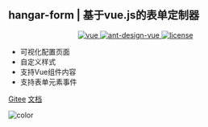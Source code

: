 ## hangar-form | 基于vue.js的表单定制器

<p align="center">
  <a href="https://github.com/vuejs/vue">
    <img src="https://img.shields.io/badge/vue-2.6.10-brightgreen.svg" alt="vue">
  </a>
  <a href="https://github.com/vueComponent/ant-design-vue">
    <img src="https://img.shields.io/badge/Ant%20Design%20Vue-1.7.6-blue" alt="ant-design-vue">
  </a>
  <a href="https://github.com/Houtaroy/k-form-design/blob/master/LICENSE">
    <img src="https://img.shields.io/github/license/mashape/apistatus.svg" alt="license">
  </a>
</p>

- 可视化配置页面
- 自定义样式
- 支持Vue组件内容
- 支持表单元素事件

[Gitee](https://gitee.com/houtaroy/k-form-design)
[文档](README)

<!-- background color -->

![color](#E1FFFF)